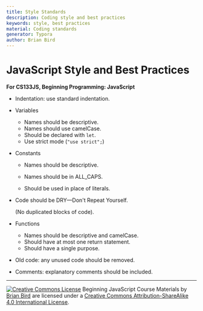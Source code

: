 ```yaml
---
title: Style Standards
description: Coding style and best practices
keywords: style, best practices
material: Coding standards
generator: Typora
author: Brian Bird
---
```



# JavaScript Style and Best Practices

**For CS133JS, Beginning Programming: JavaScript**



- Indentation: use standard indentation.

- Variables

  - Names should be descriptive.
  - Names should use camelCase.
  - Should be declared with `let`.
  - Use strict mode (`"use strict";`)

- Constants

  - Names should be descriptive.

  - Names should be in ALL_CAPS.

  - Should be used in place of literals.

- Code should be DRY&mdash;Don't Repeat Yourself.

  (No duplicated blocks of code).
  
- Functions

  - Names should be descriptive and camelCase.
  - Should have at most one return statement.
  - Should have a single purpose.

- Old code: any unused code should be removed.

- Comments: explanatory comments should be included.

  









------

[![Creative Commons License](https://i.creativecommons.org/l/by-sa/4.0/88x31.png)](http://creativecommons.org/licenses/by-sa/4.0/) Beginning JavaScript Course Materials by [Brian Bird](https://profbird.dev) are licensed under a [Creative Commons Attribution-ShareAlike 4.0 International License](http://creativecommons.org/licenses/by-sa/4.0/). 

